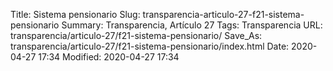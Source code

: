 Title: Sistema pensionario
Slug: transparencia-articulo-27-f21-sistema-pensionario
Summary: Transparencia, Artículo 27
Tags: Transparencia
URL: transparencia/articulo-27/f21-sistema-pensionario/
Save_As: transparencia/articulo-27/f21-sistema-pensionario/index.html
Date: 2020-04-27 17:34
Modified: 2020-04-27 17:34


 




